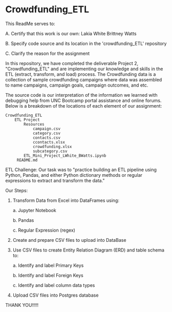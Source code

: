 # Crowdfunding_ETL

This ReadMe serves to:

   A. Certify that this work is our own:
      Lakia White
      Brittney Watts
      
   B. Specify code source and its location in the 'crowdfunding_ETL' repository
   
   C. Clarify the reason for the assignment

In this repository, we have completed the deliverable Project 2, "Crowdfunding_ETL" and are implementing our knowledge and skills in the ETL (extract, transform, and load) process. The Crowdfunding data is a collection of sample crowdfunding campaigns where data was assembled to name campaigns, campaign goals, campaign outcomes, and etc. 

The source code is our interpretation of the information we learned with debugging help from UNC Bootcamp portal assistance and online forums. Below is a breakdown of the locations of each element of our assignment:

    Crowdfunding_ETL
        ETL Project
            Resources
                campaign.csv
                category.csv
                contacts.csv
                ccontacts.xlsx
                crowdfunding.xlsx
                subcategory.csv
            ETL_Mini_Project_LWhite_BWatts.ipynb
         README.md

ETL Challenge:
   Our task was to "practice building an ETL pipeline using Python, Pandas, and either Python dictionary methods or regular expressions to extract and transform the data."

Our Steps: 

   1. Transform Data from Excel into DataFrames using:
      
      a. Jupyter Notebook
      
      b. Pandas
      
      c. Regular Expression (regex)
      
   2. Create and prepare CSV files to upload into DataBase
      
   3. Use CSV files to create Entity Relation Diagram (ERD) and table schema to:
      
      a. Identify and label Primary Keys
      
      b. Identify and label Foreign Keys
      
      c. Identify and label column data types
            
   4. Upload CSV files into Postgres database
      
THANK YOU!!!!!
